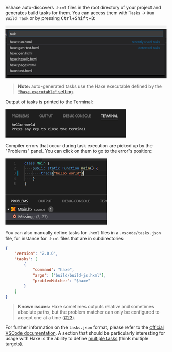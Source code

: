 Vshaxe auto-discovers `.hxml` files in the root directory of your project and generates build tasks for them. You can access them with `Tasks` -> `Run Build Task` or by pressing <kbd>Ctrl</kbd>+<kbd>Shift</kbd>+<kbd>B</kbd>:

![](images/build-tasks/auto-detected-tasks.png)

>**Note:** auto-generated tasks use the Haxe executable defined by the [`"haxe.executable"` setting](/vshaxe/vshaxe/wiki/Configuration).

Output of tasks is printed to the Terminal:

![](images/build-tasks/terminal.png)

Compiler errors that occur during task execution are picked up by the "Problems" panel. You can click on them to go to the error's position:

![](images/build-tasks/error.png)

You can also manually define tasks for `.hxml` files in a `.vscode/tasks.json` file, for instance for `.hxml` files that are in subdirectories:

```json
{
    "version": "2.0.0",
    "tasks": [
        {
            "command": "haxe",
            "args": ["build/build-js.hxml"],
            "problemMatcher": "$haxe"
        }
    ]
}
```

>**Known issues:** Haxe sometimes outputs relative and sometimes absolute paths, but the problem matcher can only be configured to accept one at a time ([#23](https://github.com/vshaxe/vshaxe/issues/23)).

For further information on the `tasks.json` format, please refer to the [official VSCode documentation](https://code.visualstudio.com/docs/editor/tasks). A section that should be particularly interesting for usage with Haxe is the ability to define [multiple tasks](https://code.visualstudio.com/docs/editor/tasks#_command-and-tasks) (think multiple targets).